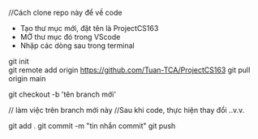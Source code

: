 //Cách clone repo này để về code
- Tạo thư mục mới, đặt tên là ProjectCS163
- MỞ thư mục đó trong VScode
- Nhập các dòng sau trong terminal

git init          
git remote add origin https://github.com/Tuan-TCA/ProjectCS163
git pull origin main

git checkout -b 'tên branch mới'

// làm việc trên branch mới này
//Sau khi code, thực hiện thay đổi ..v.v.

git add .
git commit -m "tin nhắn commit"
git push
